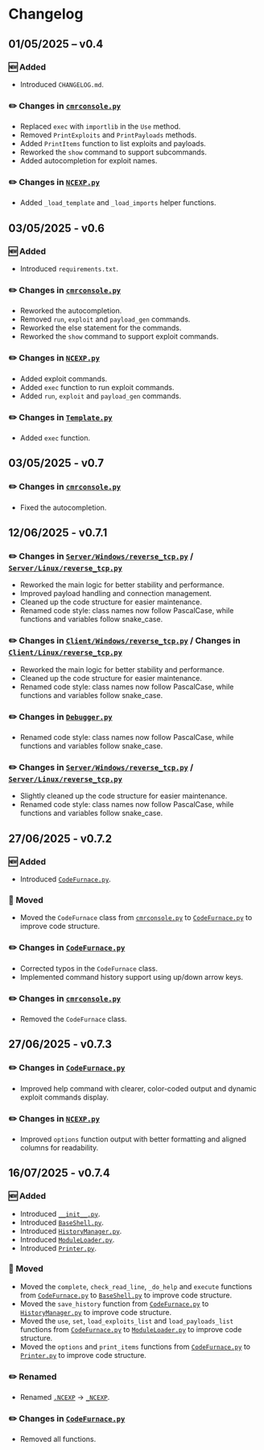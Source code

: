 # Changelog

## 01/05/2025 – v0.4

### 🆕 Added
- Introduced `CHANGELOG.md`.

### ✏️ Changes in [`cmrconsole.py`](Src/cmrconsole.py)
- Replaced `exec` with `importlib` in the `Use` method.
- Removed `PrintExploits` and `PrintPayloads` methods.
- Added `PrintItems` function to list exploits and payloads.
- Reworked the `show` command to support subcommands.
- Added autocompletion for exploit names.

### ✏️ Changes in [`NCEXP.py`](Src/Server/Exploits/NoticedCloud/NCEXP.py)
- Added `_load_template` and `_load_imports` helper functions.

## 03/05/2025 - v0.6

### 🆕 Added
- Introduced `requirements.txt`.

### ✏️ Changes in [`cmrconsole.py`](Src/cmrconsole.py)
- Reworked the autocompletion.
- Removed `run`, `exploit` and `payload_gen` commands.
- Reworked the else statement for the commands.
- Reworked the `show` command to support exploit commands.

### ✏️ Changes in [`NCEXP.py`](Src/Server/Exploits/NoticedCloud/NCEXP.py)
- Added exploit commands.
- Added `exec` function to run exploit commands.
- Added `run`, `exploit` and `payload_gen` commands.

### ✏️ Changes in [`Template.py`](Src/Lib/Template.py)
- Added `exec` function.

## 03/05/2025 - v0.7

### ✏️ Changes in [`cmrconsole.py`](Src/cmrconsole.py)
- Fixed the autocompletion.

## 12/06/2025 - v0.7.1

### ✏️ Changes in [`Server/Windows/reverse_tcp.py`](Src/Server/Payloads/Windows/NoticedCloud/reverse_tcp.py) / [`Server/Linux/reverse_tcp.py`](Src/Server/Payloads/Windows/NoticedCloud/reverse_tcp.py)
- Reworked the main logic for better stability and performance.
- Improved payload handling and connection management.
- Cleaned up the code structure for easier maintenance.
- Renamed code style: class names now follow PascalCase, while functions and variables follow snake_case.

### ✏️ Changes in [`Client/Windows/reverse_tcp.py`](Src/Client/Payloads/Windows/NoticedCloud/reverse_tcp.py) / Changes in [`Client/Linux/reverse_tcp.py`](Src/Client/Payloads/Windows/NoticedCloud/reverse_tcp.py)
- Reworked the main logic for better stability and performance.
- Cleaned up the code structure for easier maintenance.
- Renamed code style: class names now follow PascalCase, while functions and variables follow snake_case.

### ✏️ Changes in [`Debugger.py`](Src/Lib/Debugger.py)
- Renamed code style: class names now follow PascalCase, while functions and variables follow snake_case.

### ✏️ Changes in [`Server/Windows/reverse_tcp.py`](Src/Server/Payloads/Windows/NoticedCloud/reverse_tcp.py) / [`Server/Linux/reverse_tcp.py`](Src/Server/Payloads/Windows/NoticedCloud/reverse_tcp.py)
- Slightly cleaned up the code structure for easier maintenance.
- Renamed code style: class names now follow PascalCase, while functions and variables follow snake_case.

## 27/06/2025 - v0.7.2

### 🆕 Added
- Introduced [`CodeFurnace.py`](Src/Core/CodeFurnace.py).

### 🚚 Moved
- Moved the `CodeFurnace` class from [`cmrconsole.py`](Src/cmrconsole.py) to [`CodeFurnace.py`](Src/Core/CodeFurnace.py) to improve code structure.

### ✏️ Changes in [`CodeFurnace.py`](Src/Core/CodeFurnace.py)
- Corrected typos in the `CodeFurnace` class.
- Implemented command history support using up/down arrow keys.

### ✏️ Changes in [`cmrconsole.py`](Src/cmrconsole.py)
- Removed the `CodeFurnace` class.

## 27/06/2025 - v0.7.3

### ✏️ Changes in [`CodeFurnace.py`](Src/Core/CodeFurnace.py)
- Improved help command with clearer, color-coded output and dynamic exploit commands display.

### ✏️ Changes in [`NCEXP.py`](Src/Exploits/NoticedCloud/NCEXP.py)
- Improved `options` function output with better formatting and aligned columns for readability.

## 16/07/2025 - v0.7.4

### 🆕 Added
- Introduced [`__init__.py`](Src/Core/__init__.py).
- Introduced [`BaseShell.py`](Src/Core/BaseShell.py).
- Introduced [`HistoryManager.py`](Src/Core/HistoryManager.py).
- Introduced [`ModuleLoader.py`](Src/Core/ModuleLoader.py).
- Introduced [`Printer.py`](Src/Core/Printer.py).

### 🚚 Moved
- Moved the `complete`, `check_read_line`, `_do_help` and `execute` functions from [`CodeFurnace.py`](Src/Core/CodeFurnace.py) to [`BaseShell.py`](Src/Core/BaseShell.py) to improve code structure.
- Moved the `save_history` function from [`CodeFurnace.py`](Src/Core/CodeFurnace.py) to [`HistoryManager.py`](Src/Core/HistoryManager.py) to improve code structure.
- Moved the `use`, `set`, `load_exploits_list` and `load_payloads_list` functions from [`CodeFurnace.py`](Src/Core/CodeFurnace.py) to [`ModuleLoader.py`](Src/Core/ModuleLoader.py) to improve code structure.
- Moved the `options` and `print_items` functions from [`CodeFurnace.py`](Src/Core/CodeFurnace.py) to [`Printer.py`](Src/Core/Printer.py) to improve code structure.

### ✏️ Renamed
- Renamed [`.NCEXP`](Src/Exploits/NoticedCloud/.NCEXP) -> [`_NCEXP`](Src/Exploits/NoticedCloud/_NCEXP).

### ✏️ Changes in [`CodeFurnace.py`](Src/Core/CodeFurnace.py)
- Removed all functions.